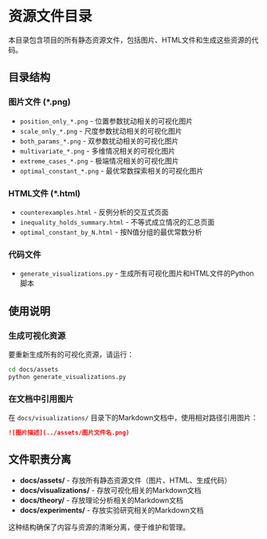# 资源文件目录

本目录包含项目的所有静态资源文件，包括图片、HTML文件和生成这些资源的代码。

## 目录结构

### 图片文件 (*.png)
- `position_only_*.png` - 位置参数扰动相关的可视化图片
- `scale_only_*.png` - 尺度参数扰动相关的可视化图片  
- `both_params_*.png` - 双参数扰动相关的可视化图片
- `multivariate_*.png` - 多维情况相关的可视化图片
- `extreme_cases_*.png` - 极端情况相关的可视化图片
- `optimal_constant_*.png` - 最优常数探索相关的可视化图片

### HTML文件 (*.html)
- `counterexamples.html` - 反例分析的交互式页面
- `inequality_holds_summary.html` - 不等式成立情况的汇总页面
- `optimal_constant_by_N.html` - 按N值分组的最优常数分析

### 代码文件
- `generate_visualizations.py` - 生成所有可视化图片和HTML文件的Python脚本

## 使用说明

### 生成可视化资源

要重新生成所有的可视化资源，请运行：

```bash
cd docs/assets
python generate_visualizations.py
```

### 在文档中引用图片

在 `docs/visualizations/` 目录下的Markdown文档中，使用相对路径引用图片：

```markdown
![图片描述](../assets/图片文件名.png)
```

## 文件职责分离

- **docs/assets/** - 存放所有静态资源文件（图片、HTML、生成代码）
- **docs/visualizations/** - 存放可视化相关的Markdown文档
- **docs/theory/** - 存放理论分析相关的Markdown文档
- **docs/experiments/** - 存放实验研究相关的Markdown文档

这种结构确保了内容与资源的清晰分离，便于维护和管理。 